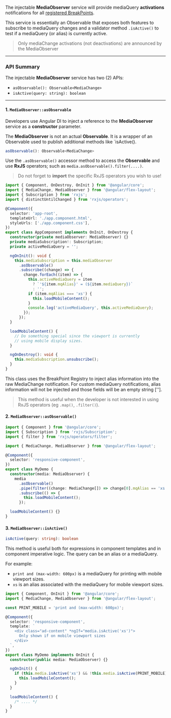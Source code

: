 The injectable **MediaObserver** service will provide mediaQuery **activations** notifications for all
[registered BreakPoints](https://github.com/angular/flex-layout/wiki/Custom-Breakpoints).

This service is essentially an Observable that exposes both features to subscribe to mediaQuery
changes and a validator method `.isActive()` to test if a mediaQuery (or alias) is
currently active.

> Only mediaChange activations (not deactivations) are announced by the MediaObserver

---

### API Summary

The injectable **MediaObserver** service has two (2) APIs:

- `asObservable(): Observable<MediaChange>`
- `isActive(query: string): boolean`

---

#### 1. **`MediaObserver::asObservable`**

Developers use Angular DI to inject a reference to the **MediaObserver** service as a **constructor** parameter.

The **MediaObserver** is not an actual **Observable**. It is a wrapper of an Observable used to publish additional methods like `isActive(<alias>).

```typescript
asObservable(): Observable<MediaChange>
```

Use the `.asObservable()` accessor method to access the **Observable** and use **RxJS** operators; such as `media.asObservable().filter(....)`.

> Do not forget to **import** the specific RxJS operators you wish to use!

```typescript
import { Component, OnDestroy, OnInit } from '@angular/core';
import { MediaChange, MediaObserver } from '@angular/flex-layout';
import { Subscription } from 'rxjs';
import { distinctUntilChanged } from 'rxjs/operators';

@Component({
  selector: 'app-root',
  templateUrl: './app.component.html',
  styleUrls: ['./app.component.css'],
})
export class AppComponent implements OnInit, OnDestroy {
  constructor(private mediaObserver: MediaObserver) {}
  private mediaSubscription!: Subscription;
  private activeMediaQuery = '';

  ngOnInit(): void {
    this.mediaSubscription = this.mediaObserver
      .asObservable()
      .subscribe((change) => {
        change.forEach((item) => {
          this.activeMediaQuery = item
            ? `'${item.mqAlias}' = (${item.mediaQuery})`
            : '';
          if (item.mqAlias === 'xs') {
            this.loadMobileContent();
          }
          console.log('activeMediaQuery', this.activeMediaQuery);
        });
      });
  }

  loadMobileContent() {
    // Do something special since the viewport is currently
    // using mobile display sizes.
  }

  ngOnDestroy(): void {
    this.mediaSubscription.unsubscribe();
  }
}
```

This class uses the BreakPoint Registry to inject alias information into the raw MediaChange
notification. For custom mediaQuery notifications, alias information will not be injected and
those fields will be an empty string [''].

> This method is useful when the developer is not interested in using RxJS operators (eg `.map()`, `.filter()`).

#### 2. **`MediaObserver::asObservable()`**

```typescript
import { Component } from '@angular/core';
import { Subscription } from 'rxjs/Subscription';
import { filter } from 'rxjs/operators/filter';

import { MediaChange, MediaObserver } from '@angular/flex-layout';

@Component({
  selector: 'responsive-component',
})
export class MyDemo {
  constructor(media: MediaObserver) {
    media
      .asObservable()
      .pipe(filter((change: MediaChange[]) => change[0].mqAlias == 'xs'))
      .subscribe(() => {
        this.loadMobileContent();
      });

  loadMobileContent() {}
}
```

#### 3. **`MediaObserver::isActive()`**

```typescript
isActive(query: string): boolean
```

This method is useful both for expressions in component templates and in component imperative logic. The query can be an alias or a mediaQuery.

For example:

- `print and (max-width: 600px)` is a mediaQuery for printing with mobile viewport sizes.
- `xs` is an alias associated with the mediaQuery for mobile viewport sizes.

```typescript
import { Component, OnInit } from '@angular/core';
import { MediaChange, MediaObserver } from '@angular/flex-layout';

const PRINT_MOBILE = 'print and (max-width: 600px)';

@Component({
  selector: 'responsive-component',
  template: `
    <div class="ad-content" *ngIf="media.isActive('xs')">
      Only shown if on mobile viewport sizes
    </div>
  `,
})
export class MyDemo implements OnInit {
  constructor(public media: MediaObserver) {}

  ngOnInit() {
    if (this.media.isActive('xs') && !this.media.isActive(PRINT_MOBILE)) {
      this.loadMobileContent();
    }
  }

  loadMobileContent() {
    /* .... */
  }
}
```
